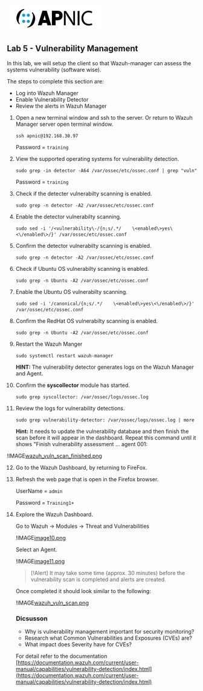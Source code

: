 ![](images/apnic_logo.png)

## Lab 5 - Vulnerability Management ##

In this lab, we will setup the client so that Wazuh-manager can assess the systems vulnerability (software wise).

The steps to complete this section are:
* Log into Wazuh Manager 
* Enable Vulnerability Detector
* Review the alerts in Wazuh Manager

1. Open a new terminal window and ssh to the server. Or return to Wazuh Manager server open terminal window. 

    ```
    ssh apnic@192.168.30.97
    ```

    Password = `training`

2. View the supported operating systems for vulnerability detection.

    ```
    sudo grep -in detector -A64 /var/ossec/etc/ossec.conf | grep "vuln"
    ```

    Password = `training`

3. Check if the detecter vulnerabilty scanning is enabled.

    ```
    sudo grep -n detector -A2 /var/ossec/etc/ossec.conf
    ```

4. Enable the detector vulnerabilty scanning.
    
    ```
    sudo sed -i '/<vulnerability\-/{n;s/.*/    \<enabled\>yes\<\/enabled\>/}' /var/ossec/etc/ossec.conf
    ```

5. Confirm the detector vulnerabilty scanning is enabled.

    ```
    sudo grep -n detector -A2 /var/ossec/etc/ossec.conf
    ```

6. Check if Ubuntu OS vulnerabilty scanning is enabled.

    ```
    sudo grep -n Ubuntu -A2 /var/ossec/etc/ossec.conf
    ```

7. Enable the Ubuntu OS vulnerabilty scanning.
    
    ```
    sudo sed -i '/canonical/{n;s/.*/    \<enabled\>yes\<\/enabled\>/}' /var/ossec/etc/ossec.conf
    ```

8. Confirm the RedHat OS vulnerabilty scanning is enabled.

    ```
    sudo grep -n Ubuntu -A2 /var/ossec/etc/ossec.conf
    ```


9. Restart the Wazuh Manger

    ```
    sudo systemctl restart wazuh-manager
    ```

    **HINT:** The vulnerability detector generates logs on the Wazuh Manager and Agent.

10. Confirm the **syscollector** module has started.

    ```
    sudo grep syscollector: /var/ossec/logs/ossec.log
    ```

11. Review the logs for vulnerability detections.

    ```
    sudo grep vulnerability-detector: /var/ossec/logs/ossec.log | more
    ```

    **Hint:** It needs to update the vulnerability database and then finish the scan before it will appear in the dashboard. Repeat this command until it shows "Finish vulnerability assessment ... agent 001: 

 !IMAGE[wazuh_vuln_scan_finished.png](instructions223075/wazuh_vuln_scan_finished.png)

12. Go to the Wazuh Dashboard, by returning to FireFox.


13. Refresh the web page that is open in the Firefox browser. 

    UserName = `admin`

    Password = `Training1+`

14. Explore the Wazuh Dashboard.

    Go to Wazuh -> Modules -> Threat and Vulnerabilities

    !IMAGE[image10.png](instructions223075/image10.png)

    Select an Agent.

    !IMAGE[image11.png](instructions223075/image11.png)

    >[!Alert] It may take some time (approx. 30 minutes) before the vulnerability scan is completed and alerts are created.

    Once completed it should look similar to the following:

    !IMAGE[wazuh_vuln_scan.png](instructions223075/wazuh_vuln_scan.png)

    ### Dicsusson ###
    <ul>
        <li>Why is vulnerability management important for security monitoring?
        <li>Research what Common Vulnerabilities and Exposures (CVEs) are?
        <li>What impact does Severity have for CVEs?    
    </ul>

    For detail refer to the documentation [https://documentation.wazuh.com/current/user-manual/capabilities/vulnerability-detection/index.html](https://documentation.wazuh.com/current/user-manual/capabilities/vulnerability-detection/index.html)
